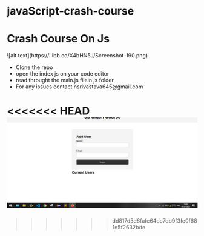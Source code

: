 # javaScript-crash-course
<h1>Crash Course On Js</h1>
![alt text](https://i.ibb.co/X4bHN5J/Screenshot-190.png)
<ul>
    <li>Clone the repo</li>
    <li>open the index js on your code editor</li>
    <li> read throught the main.js filein js folder</li>
    <li>For any issues contact nsrivastava645@gmail.com</li>
</ul>

<<<<<<< HEAD
![Screenshot](Screenshot.png)
=======


>>>>>>> dd817d5d6fafe64dc7db9f3fe0f681e5f2632bde
